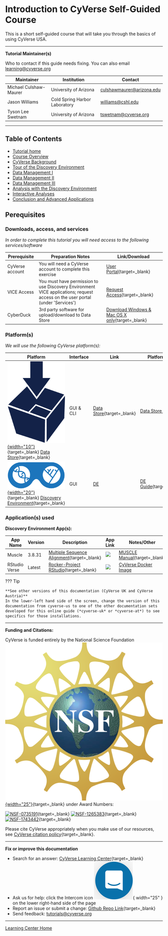 # **Introduction to CyVerse Self-Guided Course** 

This is a short self-guided course that will take you through the basics of using CyVerse USA.

------------------------------------------------------------------------

**Tutorial Maintainer(s)**

Who to contact if this guide needs fixing. You can also email <learning@cyverse.org>

| Maintainer | Institution | Contact |
|------------|-------------|---------|
| Michael Culshaw-Maurer | University of Arizona | <culshawmaurer@arizona.edu> |
|  Jason Williams | Cold Spring Harbor Laboratory | <williams@cshl.edu> |
|  Tyson Lee Swetnam | University of Arizona | <tswetnam@cyverse.org> |

------------------------------------------------------------------------

## Table of Contents

* [Tutorial home](index.md) 
* [Course Overview](step1.md)
* [CyVerse Background](step2.md)
* [Tour of the Discovery Environment](step3.md)
* [Data Management I](step4.md) 
* [Data Management II](step5.md) 
* [Data Management III](step6.md) 
* [Analysis with the Discovery Environment](step7.md)
* [Interactive Analyses](step8.md) 
* [Conclusion and Advanced Applications](final_step.md) 

## Perequisites

### Downloads, access, and services

*In order to complete this tutorial you will need access to the
following services/software*

| Prerequisite | Preparation Notes | Link/Download |
|--------------|-------------------|---------------|
| CyVerse account | You will need a CyVerse account to complete this exercise | [User Portal](https://user.cyverse.org){target=_blank} |
  VICE Access | You must have permission to use Discovery Environment VICE applications; request access on the user portal (under 'Services') | [Request Access](https://user.cyverse.org/services){target=_blank} |
| CyberDuck | 3rd party software for upload/download to Data Store | [Download Windows & Mac OS X only](https://cyberduck.io){target=_blank} |

### Platform(s)

*We will use the following CyVerse platform(s):*

| Platform | Interface | Link  | Platform Tour |
|----------|-----------|-------|---------------|
| [![DS](assets/data_store/datastore-icon.png){width="10"}](https://de.cyverse.org/data){target=_blank} [Data Store](https://de.cyverse.org/data){target=_blank} | GUI & CLI | [Data Store](https://cyverse.org/data-store){target=_blank} | [Data Store Guide]() |              
| [![DE](assets/de/logos/deIcon.png){width="20"}](https://de.cyverse.org/data){target=_blank} [Discovery Environment](https://de.cyverse.org/de){target=_blank} | GUI | [DE](https://cyverse.org/discovery-environment) | [DE Guide](){target=_blank} |         

### Application(s) used

**Discovery Environment App(s):**

| App Name | Version | Description | App Link | Notes/Other |
|----------|---------|-------------|----------|-------|
| Muscle | 3.8.31 | [Multiple Sequence Alignment](https://www.ebi.ac.uk/Tools/msa/muscle/){target=_blank} | <a href="https://de.cyverse.org/apps/de/9b41c9e4-5031-4a49-b1cb-c471335df16e/launch" target="_blank"><img src="https://img.shields.io/badge/Muscle-3.8.31-lightblue?style=plastic"></a> | [MUSCLE Manual](https://drive5.com/muscle/manual/){target=_blank}        
| RStudio Verse | Latest | [Rocker-Project RStudio](https://rocker-project.org/images){target=_blank} | <a href="https://de.cyverse.org/apps/de/48b6e7ae-8b64-11ec-92dc-008cfa5ae621/launch" target="_blank"><img src="https://img.shields.io/badge/Verse-latest-blue?style=plastic&logo=rstudio"></a> | [CyVerse Docker Image](https://https://github.com/cyverse-vice/rstudio-verse)

??? Tip
 
    **See other versions of this documentation (CyVerse UK and CyVerse Austria)**
    In the lower-left hand side of the screen, change the version of this
    documentation from cyverse-us to one of the other documentation sets
    developed for this online guide (*cyverse-uk* or *cyverse-at*) to see
    specifics for those installations.

-----------------------------------------------------------------------

**Funding and Citations:**

CyVerse is funded entirely by the National Science Foundation [![NSF](assets/nsf.png){width="25"}](https://nsf.gov){target=_blank} under Award Numbers:

[![NSF-0735191](https://img.shields.io/badge/NSF-0735191-blue.svg)](https://www.nsf.gov/awardsearch/showAward?AWD_ID=0735191){target=_blank}  [![NSF-1265383](https://img.shields.io/badge/NSF-1265383-blue.svg)](https://www.nsf.gov/awardsearch/showAward?AWD_ID=1265383){target=_blank}  [![NSF-1743442](https://img.shields.io/badge/NSF-1743442-blue.svg)](https://www.nsf.gov/awardsearch/showAward?AWD_ID=1743442){target=_blank}

Please cite CyVerse appropriately when you make use of our resources, see [CyVerse citation policy](https://cyverse.org/policies/cite-cyverse){target=_blank}.

-----------------------------------------------------------------------

**Fix or improve this documentation**

  - Search for an answer:
     [CyVerse Learning Center](https://learning.cyverse.org){target=_blank}
  - Ask us for help:
    click the Intercom icon ![Intercom](assets/intercom.png){ width="25" } on the lower right-hand side of the page
  - Report an issue or submit a change:
    [Github Repo Link](https://github.com/cyverse-learning-materials/){target=_blank}
  - Send feedback: <tutorials@cyverse.org>
  
------------------------------------------------------------------------

[Learning Center Home](http://learning.cyverse.org/)
